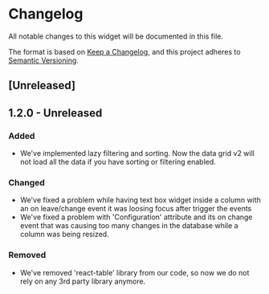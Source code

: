 # Changelog
All notable changes to this widget will be documented in this file.

The format is based on [Keep a Changelog](https://keepachangelog.com/en/1.0.0/), and this project adheres to [Semantic Versioning](https://semver.org/spec/v2.0.0.html).

## [Unreleased]

## 1.2.0 - Unreleased

### Added
- We've implemented lazy filtering and sorting. Now the data grid v2 will not load all the data if you have sorting or filtering enabled.

### Changed
- We've fixed a problem while having text box widget inside a column with an on leave/change event it was loosing focus after trigger the events
- We've fixed a problem with 'Configuration' attribute and its on change event that was causing too many changes in the database while a column was being resized.

### Removed
- We've removed 'react-table' library from our code, so now we do not rely on any 3rd party library anymore.
